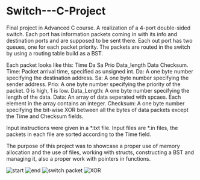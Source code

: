 # Switch---C-Project
Final project in Advanced C course. A realization of a 4-port double-sided switch.
Each port has information packets coming in with its info and destination ports and are supposed to be sent there.
Each out port has two queues, one for each packet priority.
The packets are routed in the switch by using a routing table build as a BST.

Each packet looks like this: Time  Da  Sa  Prio  Data_length  Data  Checksum.
Time: Packet arrival time, specified as unsigned int.
Da: A one byte number specifying the destination address.
Sa: A one byte number specifying the sender address.
Prio: A one byte number specifying the priority of the packet. 0 is high, 1 is low.
Data_Length: A one byte number specifying the length of the data.
Data: An array of data seperated with spcaes. Each element in the array contains an integer.
Checksum: A one byte number specifying the bit-wise XOR between all the bytes of data packets except the Time and Checksum fields.

Input instructions were given in a *.txt file.
Input files are *.in files, the packets in each file are sorted according to the Time field.

The purpose of this project was to showcase a proper use of memory allocation and the use of files,
working with structs, constructing a BST and managing it, also a proper work with pointers in functions.

![start](https://user-images.githubusercontent.com/102590409/221225517-04a925e7-3466-49a7-b16c-7bf905e5ead2.jpg)
![end](https://user-images.githubusercontent.com/102590409/221225589-6a79c551-716b-4ca5-8e96-3bca94e559b4.jpg)
![switch packet](https://user-images.githubusercontent.com/102590409/221225609-056ad04d-3772-4777-b5a2-260203e88a99.jpg)
![XOR](https://user-images.githubusercontent.com/102590409/221225636-adc4e0e8-1744-4089-8704-3e9ffd796a5b.jpg)
